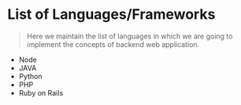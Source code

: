 # List of Languages/Frameworks
> Here we maintain the list of languages in which we are going to implement the concepts of backend web application.

- Node
- JAVA
- Python
- PHP
- Ruby on Rails